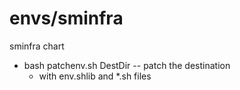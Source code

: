 # envs/sminfra
sminfra chart
* bash patchenv.sh DestDir -- patch the destination
	* with env.shlib and *.sh files
